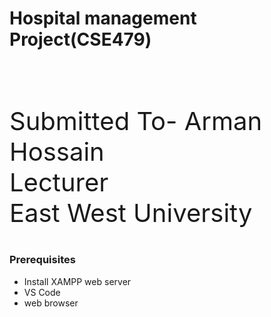 <h1>Hospital management Project(CSE479)</h1>

<p style="font-size : 40px ;">
<br>
Submitted To-
Arman Hossain <br>
Lecturer <br>
East West University

</p>

<h3> Prerequisites </h3>
<div>
<ul>
<li>Install XAMPP web server</li>
<li>VS Code</li>
<li>web browser </li>
</ul>
</div>
